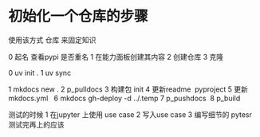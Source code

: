 # 初始化一个仓库的步骤

使用该方式 仓库 来固定知识


0 起名 查看pypi 是否重名
1 在能力面板创建其内容
2 创建仓库
3 克隆

0 uv init .
1 uv sync


1 mkdocs new .
2 p_pulldocs 
3 构建包 init
4 更新readme  pyproject
5 更新mkdocs.yml  
6 mkdocs gh-deploy -d ../.temp
7 p_pushdocs 
8 p_build

测试的时候
1 在jupyter 上使用 use case
2 写入use case
3 编写细节的 pytesr
测试完再上的应该